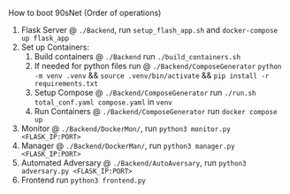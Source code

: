 How to boot 90sNet (Order of operations)

1. Flask Server @ `./Backend`, run `setup_flash_app.sh` and `docker-compose up flask_app`
2. Set up Containers:
   1. Build containers @ `./Backend` run `./build_containers.sh`
   2. If needed for python files run @ `./Backend/ComposeGenerator` `python -m venv .venv` && `source .venv/bin/activate` && `pip install -r requirements.txt`
   3. Setup Compose @ `./Backend/ComposeGenerator` run `./run.sh total_conf.yaml compose.yaml` in `venv`
   4. Run Containers @ `./Backend/ComposeGenerator` run `docker compose up`
3. Monitor @ `./Backend/DockerMon/`, run `python3 monitor.py <FLASK_IP:PORT>`
4. Manager @ `./Backend/DockerMan/`, run `python3 manager.py <FLASK_IP:PORT>`
5. Automated Adversary @ `./Backend/AutoAversary`, run `python3 adversary.py <FLASK_IP:PORT>`
6. Frontend run `python3 frontend.py`
